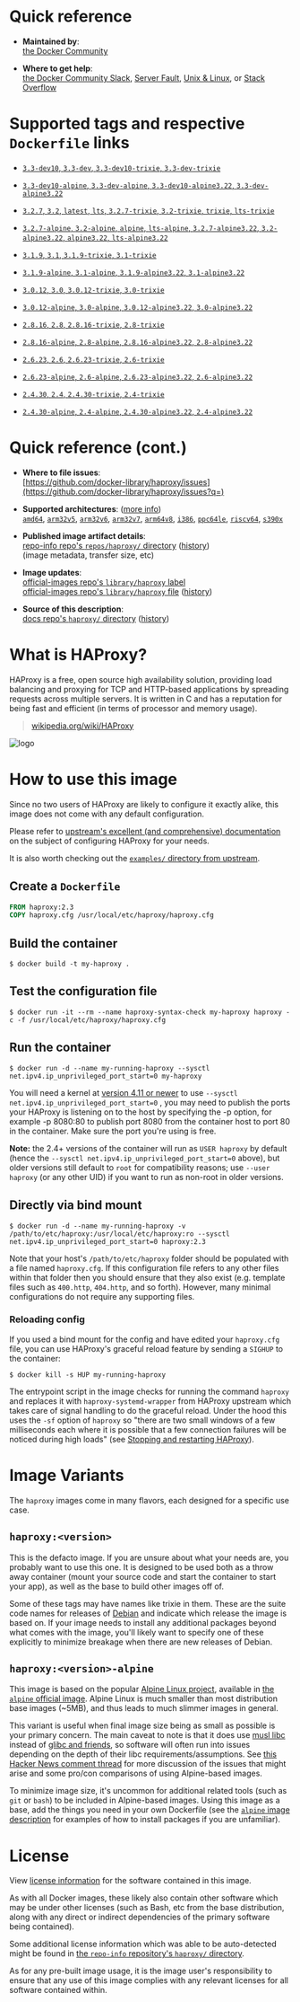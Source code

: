 <!--

********************************************************************************

WARNING:

    DO NOT EDIT "haproxy/README.md"

    IT IS AUTO-GENERATED

    (from the other files in "haproxy/" combined with a set of templates)

********************************************************************************

-->

# Quick reference

-	**Maintained by**:  
	[the Docker Community](https://github.com/docker-library/haproxy)

-	**Where to get help**:  
	[the Docker Community Slack](https://dockr.ly/comm-slack), [Server Fault](https://serverfault.com/help/on-topic), [Unix & Linux](https://unix.stackexchange.com/help/on-topic), or [Stack Overflow](https://stackoverflow.com/help/on-topic)

# Supported tags and respective `Dockerfile` links

-	[`3.3-dev10`, `3.3-dev`, `3.3-dev10-trixie`, `3.3-dev-trixie`](https://github.com/docker-library/haproxy/blob/be4757e151254dc143f8dfb7cc25b39df8a01543/3.3/Dockerfile)

-	[`3.3-dev10-alpine`, `3.3-dev-alpine`, `3.3-dev10-alpine3.22`, `3.3-dev-alpine3.22`](https://github.com/docker-library/haproxy/blob/be4757e151254dc143f8dfb7cc25b39df8a01543/3.3/alpine/Dockerfile)

-	[`3.2.7`, `3.2`, `latest`, `lts`, `3.2.7-trixie`, `3.2-trixie`, `trixie`, `lts-trixie`](https://github.com/docker-library/haproxy/blob/e4c0de0b54fc42dd87f22cfb61aad93562dad787/3.2/Dockerfile)

-	[`3.2.7-alpine`, `3.2-alpine`, `alpine`, `lts-alpine`, `3.2.7-alpine3.22`, `3.2-alpine3.22`, `alpine3.22`, `lts-alpine3.22`](https://github.com/docker-library/haproxy/blob/e4c0de0b54fc42dd87f22cfb61aad93562dad787/3.2/alpine/Dockerfile)

-	[`3.1.9`, `3.1`, `3.1.9-trixie`, `3.1-trixie`](https://github.com/docker-library/haproxy/blob/0d89f493da93a6e40d26926929cf12bf95fbec5b/3.1/Dockerfile)

-	[`3.1.9-alpine`, `3.1-alpine`, `3.1.9-alpine3.22`, `3.1-alpine3.22`](https://github.com/docker-library/haproxy/blob/0d89f493da93a6e40d26926929cf12bf95fbec5b/3.1/alpine/Dockerfile)

-	[`3.0.12`, `3.0`, `3.0.12-trixie`, `3.0-trixie`](https://github.com/docker-library/haproxy/blob/0390f3e72676323955e3a7d230393c7b5478f0b0/3.0/Dockerfile)

-	[`3.0.12-alpine`, `3.0-alpine`, `3.0.12-alpine3.22`, `3.0-alpine3.22`](https://github.com/docker-library/haproxy/blob/0390f3e72676323955e3a7d230393c7b5478f0b0/3.0/alpine/Dockerfile)

-	[`2.8.16`, `2.8`, `2.8.16-trixie`, `2.8-trixie`](https://github.com/docker-library/haproxy/blob/97dd996d667932ef9359dcb8f2b3242eb54b253e/2.8/Dockerfile)

-	[`2.8.16-alpine`, `2.8-alpine`, `2.8.16-alpine3.22`, `2.8-alpine3.22`](https://github.com/docker-library/haproxy/blob/97dd996d667932ef9359dcb8f2b3242eb54b253e/2.8/alpine/Dockerfile)

-	[`2.6.23`, `2.6`, `2.6.23-trixie`, `2.6-trixie`](https://github.com/docker-library/haproxy/blob/926111706a0ffd8b815e1edfd317aae52d06d083/2.6/Dockerfile)

-	[`2.6.23-alpine`, `2.6-alpine`, `2.6.23-alpine3.22`, `2.6-alpine3.22`](https://github.com/docker-library/haproxy/blob/926111706a0ffd8b815e1edfd317aae52d06d083/2.6/alpine/Dockerfile)

-	[`2.4.30`, `2.4`, `2.4.30-trixie`, `2.4-trixie`](https://github.com/docker-library/haproxy/blob/c55eb01d1a1866a421e20e21bace391080fc58ba/2.4/Dockerfile)

-	[`2.4.30-alpine`, `2.4-alpine`, `2.4.30-alpine3.22`, `2.4-alpine3.22`](https://github.com/docker-library/haproxy/blob/c55eb01d1a1866a421e20e21bace391080fc58ba/2.4/alpine/Dockerfile)

# Quick reference (cont.)

-	**Where to file issues**:  
	[https://github.com/docker-library/haproxy/issues](https://github.com/docker-library/haproxy/issues?q=)

-	**Supported architectures**: ([more info](https://github.com/docker-library/official-images#architectures-other-than-amd64))  
	[`amd64`](https://hub.docker.com/r/amd64/haproxy/), [`arm32v5`](https://hub.docker.com/r/arm32v5/haproxy/), [`arm32v6`](https://hub.docker.com/r/arm32v6/haproxy/), [`arm32v7`](https://hub.docker.com/r/arm32v7/haproxy/), [`arm64v8`](https://hub.docker.com/r/arm64v8/haproxy/), [`i386`](https://hub.docker.com/r/i386/haproxy/), [`ppc64le`](https://hub.docker.com/r/ppc64le/haproxy/), [`riscv64`](https://hub.docker.com/r/riscv64/haproxy/), [`s390x`](https://hub.docker.com/r/s390x/haproxy/)

-	**Published image artifact details**:  
	[repo-info repo's `repos/haproxy/` directory](https://github.com/docker-library/repo-info/blob/master/repos/haproxy) ([history](https://github.com/docker-library/repo-info/commits/master/repos/haproxy))  
	(image metadata, transfer size, etc)

-	**Image updates**:  
	[official-images repo's `library/haproxy` label](https://github.com/docker-library/official-images/issues?q=label%3Alibrary%2Fhaproxy)  
	[official-images repo's `library/haproxy` file](https://github.com/docker-library/official-images/blob/master/library/haproxy) ([history](https://github.com/docker-library/official-images/commits/master/library/haproxy))

-	**Source of this description**:  
	[docs repo's `haproxy/` directory](https://github.com/docker-library/docs/tree/master/haproxy) ([history](https://github.com/docker-library/docs/commits/master/haproxy))

# What is HAProxy?

HAProxy is a free, open source high availability solution, providing load balancing and proxying for TCP and HTTP-based applications by spreading requests across multiple servers. It is written in C and has a reputation for being fast and efficient (in terms of processor and memory usage).

> [wikipedia.org/wiki/HAProxy](https://en.wikipedia.org/wiki/HAProxy)

![logo](https://raw.githubusercontent.com/docker-library/docs/4da3e2446a4c257c3a32faac6256bee81f770316/haproxy/logo.png)

# How to use this image

Since no two users of HAProxy are likely to configure it exactly alike, this image does not come with any default configuration.

Please refer to [upstream's excellent (and comprehensive) documentation](https://docs.haproxy.org/) on the subject of configuring HAProxy for your needs.

It is also worth checking out the [`examples/` directory from upstream](http://git.haproxy.org/?p=haproxy-2.3.git;a=tree;f=examples).

## Create a `Dockerfile`

```dockerfile
FROM haproxy:2.3
COPY haproxy.cfg /usr/local/etc/haproxy/haproxy.cfg
```

## Build the container

```console
$ docker build -t my-haproxy .
```

## Test the configuration file

```console
$ docker run -it --rm --name haproxy-syntax-check my-haproxy haproxy -c -f /usr/local/etc/haproxy/haproxy.cfg
```

## Run the container

```console
$ docker run -d --name my-running-haproxy --sysctl net.ipv4.ip_unprivileged_port_start=0 my-haproxy
```

You will need a kernel at [version 4.11 or newer](https://github.com/moby/moby/issues/8460#issuecomment-312459310) to use `--sysctl net.ipv4.ip_unprivileged_port_start=0` , you may need to publish the ports your HAProxy is listening on to the host by specifying the -p option, for example -p 8080:80 to publish port 8080 from the container host to port 80 in the container. Make sure the port you're using is free.

**Note:** the 2.4+ versions of the container will run as `USER haproxy` by default (hence the `--sysctl net.ipv4.ip_unprivileged_port_start=0` above), but older versions still default to `root` for compatibility reasons; use `--user haproxy` (or any other UID) if you want to run as non-root in older versions.

## Directly via bind mount

```console
$ docker run -d --name my-running-haproxy -v /path/to/etc/haproxy:/usr/local/etc/haproxy:ro --sysctl net.ipv4.ip_unprivileged_port_start=0 haproxy:2.3
```

Note that your host's `/path/to/etc/haproxy` folder should be populated with a file named `haproxy.cfg`. If this configuration file refers to any other files within that folder then you should ensure that they also exist (e.g. template files such as `400.http`, `404.http`, and so forth). However, many minimal configurations do not require any supporting files.

### Reloading config

If you used a bind mount for the config and have edited your `haproxy.cfg` file, you can use HAProxy's graceful reload feature by sending a `SIGHUP` to the container:

```console
$ docker kill -s HUP my-running-haproxy
```

The entrypoint script in the image checks for running the command `haproxy` and replaces it with `haproxy-systemd-wrapper` from HAProxy upstream which takes care of signal handling to do the graceful reload. Under the hood this uses the `-sf` option of `haproxy` so "there are two small windows of a few milliseconds each where it is possible that a few connection failures will be noticed during high loads" (see [Stopping and restarting HAProxy](http://www.haproxy.org/download/2.3/doc/management.txt)).

# Image Variants

The `haproxy` images come in many flavors, each designed for a specific use case.

## `haproxy:<version>`

This is the defacto image. If you are unsure about what your needs are, you probably want to use this one. It is designed to be used both as a throw away container (mount your source code and start the container to start your app), as well as the base to build other images off of.

Some of these tags may have names like trixie in them. These are the suite code names for releases of [Debian](https://wiki.debian.org/DebianReleases) and indicate which release the image is based on. If your image needs to install any additional packages beyond what comes with the image, you'll likely want to specify one of these explicitly to minimize breakage when there are new releases of Debian.

## `haproxy:<version>-alpine`

This image is based on the popular [Alpine Linux project](https://alpinelinux.org), available in [the `alpine` official image](https://hub.docker.com/_/alpine). Alpine Linux is much smaller than most distribution base images (~5MB), and thus leads to much slimmer images in general.

This variant is useful when final image size being as small as possible is your primary concern. The main caveat to note is that it does use [musl libc](https://musl.libc.org) instead of [glibc and friends](https://www.etalabs.net/compare_libcs.html), so software will often run into issues depending on the depth of their libc requirements/assumptions. See [this Hacker News comment thread](https://news.ycombinator.com/item?id=10782897) for more discussion of the issues that might arise and some pro/con comparisons of using Alpine-based images.

To minimize image size, it's uncommon for additional related tools (such as `git` or `bash`) to be included in Alpine-based images. Using this image as a base, add the things you need in your own Dockerfile (see the [`alpine` image description](https://hub.docker.com/_/alpine/) for examples of how to install packages if you are unfamiliar).

# License

View [license information](http://www.haproxy.org/download/1.5/doc/LICENSE) for the software contained in this image.

As with all Docker images, these likely also contain other software which may be under other licenses (such as Bash, etc from the base distribution, along with any direct or indirect dependencies of the primary software being contained).

Some additional license information which was able to be auto-detected might be found in [the `repo-info` repository's `haproxy/` directory](https://github.com/docker-library/repo-info/tree/master/repos/haproxy).

As for any pre-built image usage, it is the image user's responsibility to ensure that any use of this image complies with any relevant licenses for all software contained within.
